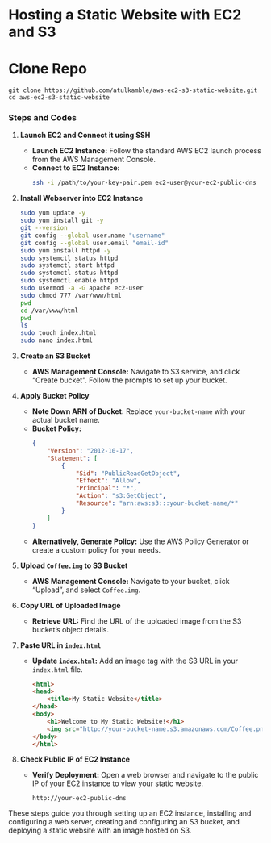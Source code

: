 #  Hosting a Static Website with EC2 and S3

# Clone Repo
```
git clone https://github.com/atulkamble/aws-ec2-s3-static-website.git
cd aws-ec2-s3-static-website
```


### **Steps and Codes**

1. **Launch EC2 and Connect it using SSH**
   - **Launch EC2 Instance:** Follow the standard AWS EC2 launch process from the AWS Management Console.
   - **Connect to EC2 Instance:**
     ```bash
     ssh -i /path/to/your-key-pair.pem ec2-user@your-ec2-public-dns
     ```

2. **Install Webserver into EC2 Instance**
   ```bash
   sudo yum update -y
   sudo yum install git -y
   git --version
   git config --global user.name "username"
   git config --global user.email "email-id"
   sudo yum install httpd -y
   sudo systemctl status httpd
   sudo systemctl start httpd
   sudo systemctl status httpd
   sudo systemctl enable httpd
   sudo usermod -a -G apache ec2-user
   sudo chmod 777 /var/www/html
   pwd
   cd /var/www/html
   pwd
   ls
   sudo touch index.html
   sudo nano index.html
   ```

3. **Create an S3 Bucket**
   - **AWS Management Console:** Navigate to S3 service, and click “Create bucket”. Follow the prompts to set up your bucket.

4. **Apply Bucket Policy**
   - **Note Down ARN of Bucket:** Replace `your-bucket-name` with your actual bucket name.
   - **Bucket Policy:**
     ```json
     {
         "Version": "2012-10-17",
         "Statement": [
             {
                 "Sid": "PublicReadGetObject",
                 "Effect": "Allow",
                 "Principal": "*",
                 "Action": "s3:GetObject",
                 "Resource": "arn:aws:s3:::your-bucket-name/*"
             }
         ]
     }
     ```
   - **Alternatively, Generate Policy:** Use the AWS Policy Generator or create a custom policy for your needs.

5. **Upload `Coffee.img` to S3 Bucket**
   - **AWS Management Console:** Navigate to your bucket, click “Upload”, and select `Coffee.img`.

6. **Copy URL of Uploaded Image**
   - **Retrieve URL:** Find the URL of the uploaded image from the S3 bucket’s object details.

7. **Paste URL in `index.html`**
   - **Update `index.html`:** Add an image tag with the S3 URL in your `index.html` file.
     ```html
     <html>
     <head>
         <title>My Static Website</title>
     </head>
     <body>
         <h1>Welcome to My Static Website!</h1>
         <img src="http://your-bucket-name.s3.amazonaws.com/Coffee.png" alt="Coffee Image">
     </body>
     </html>
     ```

8. **Check Public IP of EC2 Instance**
   - **Verify Deployment:** Open a web browser and navigate to the public IP of your EC2 instance to view your static website.
     ```
     http://your-ec2-public-dns
     ```

These steps guide you through setting up an EC2 instance, installing and configuring a web server, creating and configuring an S3 bucket, and deploying a static website with an image hosted on S3.
